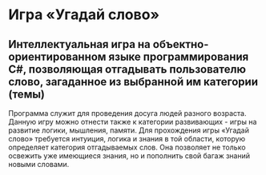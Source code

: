 # Игра «Угадай слово»

## Интеллектуальная игра на объектно-ориентированном языке программирования C#, позволяющая отгадывать пользователю слово, загаданное из выбранной им категории (темы)

Программа служит для проведения досуга людей разного возраста. Данную игру можно отнести также к категории развивающих - игры на развитие логики, мышления, памяти. Для прохождения игры «Угадай слово» требуется интуиция, логика и знания в той области, которую определяет категория отгадываемых слов. Она позволяет не только освежить уже имеющиеся знания, но и пополнить свой багаж знаний новыми словами.